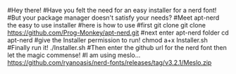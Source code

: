 #Hey there!
#Have you felt the need for an easy installer for a nerd font!
#But your package manager doesn't satisfy your needs?
#Meet apt-nerd the easy to use installer
#here is how to use
#first git clone
git clone https://github.com/Prog-Monkey/apt-nerd.git
#next enter apt-nerd folder
cd apt-nerd
#give the Installer permission to run!
chmod a+x Installer.sh
#Finally run it!
./Installer.sh
#Then enter the github url for the nerd font then let the magic commense!
#I am using meslo...
https://github.com/ryanoasis/nerd-fonts/releases/tag/v3.2.1/Meslo.zip
